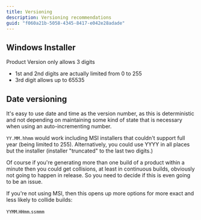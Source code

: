 ```yaml
---
title: Versioning
description: Versioning recommendations
guid: "f060a21b-5058-4345-8417-e042e28adade"
---
```


## Windows Installer

Product Version only allows 3 digits

* 1st and 2nd digits are actually limited from 0 to 255
* 3rd digit allows up to 65535

## Date versioning

It's easy to use date and time as the version number, as this is deterministic and not depending on maintaining some kind of state that is necessary when using an auto-incrementing number.

`YY.MM.hhmm` would work including MSI installers that couldn't support full year (being limited to 255). Alternatively, you could use YYYY in all places but the installer (installer "truncated" to the last two digits.)

Of course if you're generating more than one build of a product within a minute then you could get collisions, at least in continuous builds, obviously not going to happen in release. So you need to decide if this is even going to be an issue.

If you're not using MSI, then this opens up more options for more exact and less likely to collide builds:

`YYMM`.`HHmm`.`ssmmm`
